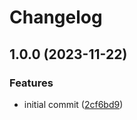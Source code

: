 # Changelog

## 1.0.0 (2023-11-22)


### Features

* initial commit ([2cf6bd9](https://github.com/particledecay/asdf-lab/commit/2cf6bd9e9faa0292a1d0acea7b861e84b696c5ac))
